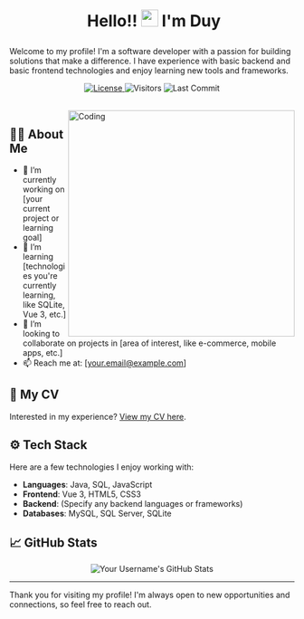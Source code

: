 # <p align="center">️ **Hello!! <img src="https://raw.githubusercontent.com/KarthikNayak024/KarthikNayak024/master/assets/wave.gif" alt="waving hand" width="30px"> I'm Duy** </p>

Welcome to my profile! I'm a software developer with a passion for building solutions that make a difference. I have experience with basic backend and basic frontend technologies and enjoy learning new tools and frameworks.

<p align="center">
  <a href="https://github.com/YourUsername/YourRepo/blob/master/LICENSE">
    <img alt="License" src="https://img.shields.io/github/license/YourUsername/YourRepo?color=brightgreen&label=LICENSE&logo=MIT"/>
  </a>
  <img alt="Visitors" src="https://komarev.com/ghpvc/?username=YourUsername&style=flat&labelColor=black&logo=github&label=PROFILE+VIEWS&color=29bf12"/>
  <img alt="Last Commit" src="https://img.shields.io/github/last-commit/YourUsername/YourRepo?logo=markdown&label=LAST+UPDATE&color=29bf12&style=flat">
</p>

</br>
<img align="right" alt="Coding" width="400" src="https://media3.giphy.com/media/fS4cWezsJoXPYzLR45/giphy.gif">

## 👨‍💻 About Me

- 🔭 I’m currently working on [your current project or learning goal]
- 🌱 I’m learning [technologies you're currently learning, like SQLite, Vue 3, etc.]
- 👯 I’m looking to collaborate on projects in [area of interest, like e-commerce, mobile apps, etc.]
- 📫 Reach me at: [your.email@example.com]

## 💼 My CV

Interested in my experience? [View my CV here](file:///C:/Users/Duy/Downloads/CV_TranBaHoangDuy.pdf).

## ⚙️ Tech Stack

Here are a few technologies I enjoy working with:

- **Languages**: Java, SQL, JavaScript
- **Frontend**: Vue 3, HTML5, CSS3
- **Backend**: (Specify any backend languages or frameworks)
- **Databases**: MySQL, SQL Server, SQLite

## 📈 GitHub Stats

<p align="center">
  <img src="https://github-readme-stats.vercel.app/api?username=YourUsername&show_icons=true&theme=radical" alt="Your Username's GitHub Stats" />
</p>

---

Thank you for visiting my profile! I'm always open to new opportunities and connections, so feel free to reach out.
